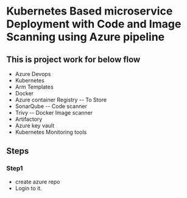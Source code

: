 # Kubernetes Based microservice Deployment with Code and Image Scanning using Azure pipeline

## This is project work for below flow 
* Azure Devops 
* Kubernetes 
* Arm Templates
* Docker 
* Azure container Registry  -- To Store 
* SonarQube -- Code scanner 
* Trivy -- Docker Image scanner
* Artifactory 
* Azure key vault
* Kubernetes Monitoring tools


## Steps
### Step1

* create azure repo 
* Login to it.


